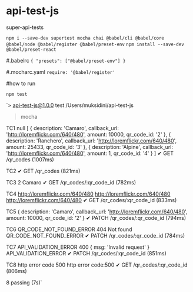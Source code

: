 # api-test-js
super-api-tests

`npm i --save-dev supertest mocha chai @babel/cli @babel/core @babel/node @babel/register @babel/preset-env`
`npm install --save-dev @babel/preset-react`

#.babelrc
`{
    "presets": ["@babel/preset-env"]
}`

#.mocharc.yaml
`require: '@babel/register'`

#how to run

`npm test`

`> api-test-js@1.0.0 test /Users/muksidini/api-test-js
> mocha



  TC1
null
[
  {
    description: 'Camaro',
    callback_url: 'http://loremflickr.com/640/480',
    amount: 10000,
    qr_code_id: '2'
  },
  {
    description: 'Ranchero',
    callback_url: 'http://loremflickr.com/640/480',
    amount: 25433,
    qr_code_id: '3'
  },
  {
    description: 'Alpine',
    callback_url: 'http://loremflickr.com/640/480',
    amount: 1,
    qr_code_id: '4'
  }
]
    ✔ GET /qr_codes (1007ms)

  TC2
    ✔ GET /qr_codes (821ms)

  TC3
2
Camaro
    ✔ GET /qr_codes/:qr_code_id (782ms)

  TC4
http://loremflickr.com/640/480
http://loremflickr.com/640/480
http://loremflickr.com/640/480
    ✔ GET /qr_codes/:qr_code_id (833ms)

  TC5
{
  description: 'Camaro',
  callback_url: 'http://loremflickr.com/640/480',
  amount: 10000,
  qr_code_id: '2'
}
    ✔ PATCH /qr_codes/:qr_code_id (794ms)

  TC6 QR_CODE_NOT_FOUND_ERROR 404
Not found
QR_CODE_NOT_FOUND_ERROR
    ✔ PATCH /qr_codes/:qr_code_id (784ms)

  TC7 API_VALIDATION_ERROR 400
{ msg: 'Invalid request' }
API_VALIDATION_ERROR
    ✔ PATCH /qr_codes/:qr_code_id (851ms)

  TC8 http error code 500
http error code:500
    ✔ GET /qr_codes/:qr_code_id (806ms)


  8 passing (7s)`
